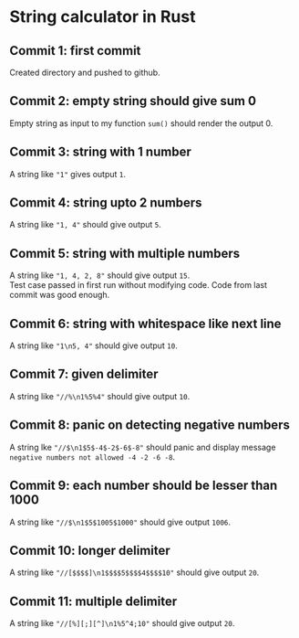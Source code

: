 # String calculator in Rust

## Commit 1: first commit
Created directory and pushed to github.

## Commit 2: empty string should give sum 0
Empty string as input to my function ```sum()``` should render the output 0.

## Commit 3: string with 1 number
A string like ```"1"``` gives output ```1```.

## Commit 4: string upto 2 numbers
A string like ```"1, 4"``` should give output ```5```.

## Commit 5: string with multiple numbers
A string like ```"1, 4, 2, 8"``` should give output ```15```.<br>
Test case passed in first run without modifying code. Code from last commit was good enough.

## Commit 6: string with whitespace like next line
A string like ```"1\n5, 4"``` should give output ```10```.

## Commit 7: given delimiter
A string like ```"//%\n1%5%4"``` should give output ```10```.

## Commit 8: panic on detecting negative numbers
A string lke ```"//$\n1$5$-4$-2$-6$-8"``` should panic and display message ```negative numbers not allowed -4 -2 -6 -8```.

## Commit 9: each number should be lesser than 1000
A string like ```"//$\n1$5$1005$1000"``` should give output ```1006```.

## Commit 10: longer delimiter
A string like ```"//[$$$$]\n1$$$$5$$$$4$$$$10"``` should give output ```20```.

## Commit 11: multiple delimiter
A string like ```"//[%][;][^]\n1%5^4;10"``` should give output ```20```.